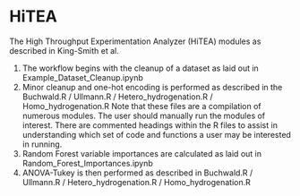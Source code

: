 # HiTEA
The High Throughput Experimentation Analyzer (HiTEA) modules as described in King-Smith et al.

1. The workflow begins with the cleanup of a dataset as laid out in Example_Dataset_Cleanup.ipynb
2. Minor cleanup and one-hot encoding is performed as described in the Buchwald.R / Ullmann.R / Hetero_hydrogenation.R / Homo_hydrogenation.R
Note that these files are a compilation of numerous modules. The user should manually run the modules of interest. There are commented headings within the R files to assist in understanding which set of code and functions a user may be interested in running.
3. Random Forest variable importances are calculated as laid out in Random_Forest_Importances.ipynb
4. ANOVA-Tukey is then performed as described in Buchwald.R / Ullmann.R / Hetero_hydrogenation.R / Homo_hydrogenation.R
